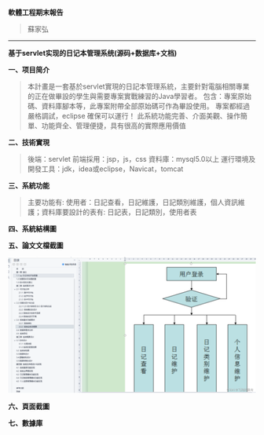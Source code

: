 __軟體工程期末報告__
>蘇家弘
---
__基于servlet实现的日记本管理系统(源码+数据库+文档)__

__一、项目简介__
>本計畫是一套基於servlet實現的日記本管理系統，主要針對電腦相關專業的正在做畢設的學生與需要專案實戰練習的Java學習者。 包含：專案原始碼、資料庫腳本等，此專案附帶全部原始碼可作為畢設使用。 專案都經過嚴格調試，eclipse 確保可以運行！ 此系統功能完善、介面美觀、操作簡單、功能齊全、管理便捷，具有很高的實際應用價值

__二、技術實現__
>後端：servlet 前端採用：jsp，js，css 資料庫：mysql5.0以上 運行環境及開發工具：jdk，idea或eclipse，Navicat，tomcat

__三、系統功能__
>主要功能有: 使用者：日記查看，日記維護，日記類別維護，個人資訊維護；資料庫要設計的表有: 日記表，日記類別，使用者表

__四、系統結構圖__


__五、論文文檔截圖__

![image](https://github.com/gigi463682/se_20240111/blob/f1ea8eb5f98a71a2c9bc35f59ae67d7197c79e04/se0111_png/cc6ac2e1d88c4800b62eada2bce94ad0.png)

__六、頁面截圖__



__七、數據庫__

